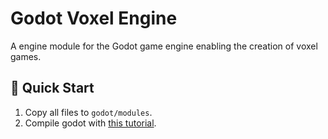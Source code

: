 # Godot Voxel Engine
A engine module for the Godot game engine enabling the creation of voxel games.

## 🚀 Quick Start
1. Copy all files to `godot/modules`.
2. Compile godot with [this tutorial](https://docs.godotengine.org/en/stable/contributing/development/compiling/index.html#toc-devel-compiling).

